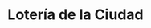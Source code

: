 ---
title: "Lotería de la Ciudad"
url: /buenos-aires/loteria-de-la-ciudad-tres-arroyos/
shop: lotería
---